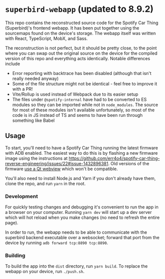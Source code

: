 # `superbird-webapp` (updated to 8.9.2)

This repo contains the reconstructed source code for the Spotify Car Thing (Superbird)'s frontend webapp. It has been put together using the sourcemaps found on the device's storage. The webapp itself was written with React, TypeScript, MobX, and Sass.

The reconstruction is not perfect, but it should be pretty close, to the point where you can swap out the original source on the device for the compiled version of this repo and everything acts identically. Notable differences include

- Error reporting with backtrace has been disabled (although that isn't really needed anyway)
- Some of the file structure might not be identical - feel free to improve it with a PR!
- Vite/Rollup is used instead of Webpack due to its easier setup
- The files under `@spotify-internal` have had to be converted to ES modules so they can be imported while not in `node_modules`. The source for most of these modules isn't available unfortunately, so most of the code is in JS instead of TS and seems to have been run through something like Babel

## Usage

To start, you'll need to have a Spotify Car Thing running the latest firmware with ADB enabled. The easiest way to do this is by flashing a new firmware image using the instructions at https://github.com/err4o4/spotify-car-thing-reverse-engineering/issues/22#issue-1432896381. Old versions of the firmware [use a Qt webview](https://github.com/err4o4/spotify-car-thing-reverse-engineering/issues/24) which won't be compatible.

You'll also need to install Node.js and Yarn if you don't already have them, clone the repo, and run `yarn` in the root.

### Development

For quickly testing changes and debugging it's convenient to run the app in a browser on your computer. Running `yarn dev` will start up a dev server which will hot reload when you make changes (no need to refresh the entire page).

In order to run, the webapp needs to be able to communicate with the superbird backend executable over a websocket; forward that port from the device by running `adb forward tcp:8890 tcp:8890`.

### Building

To build the app into the `dist` directory, run `yarn build`. To replace the webapp on your device, run `./push.sh`.
